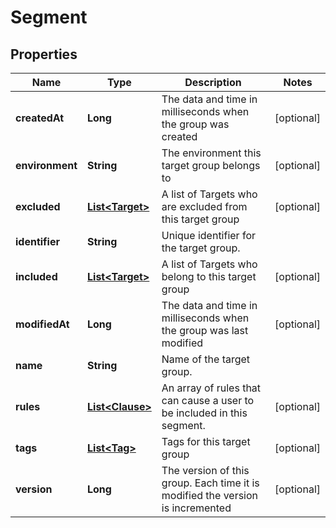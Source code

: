 # Segment

## Properties
Name | Type | Description | Notes
------------ | ------------- | ------------- | -------------
**createdAt** | **Long** | The data and time in milliseconds when the group was created |  [optional]
**environment** | **String** | The environment this target group belongs to |  [optional]
**excluded** | [**List&lt;Target&gt;**](Target.md) | A list of Targets who are excluded from this target group |  [optional]
**identifier** | **String** | Unique identifier for the target group. | 
**included** | [**List&lt;Target&gt;**](Target.md) | A list of Targets who belong to this target group |  [optional]
**modifiedAt** | **Long** | The data and time in milliseconds when the group was last modified |  [optional]
**name** | **String** | Name of the target group. | 
**rules** | [**List&lt;Clause&gt;**](Clause.md) | An array of rules that can cause a user to be included in this segment. |  [optional]
**tags** | [**List&lt;Tag&gt;**](Tag.md) | Tags for this target group |  [optional]
**version** | **Long** | The version of this group.  Each time it is modified the version is incremented |  [optional]
